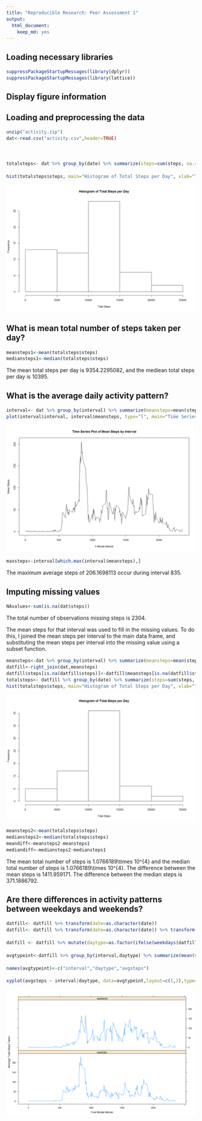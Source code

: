 ```yaml
---
title: "Reproducible Research: Peer Assessment 1"
output: 
  html_document:
    keep_md: yes
---
```

## Loading necessary libraries

```r
suppressPackageStartupMessages(library(dplyr))
suppressPackageStartupMessages(library(lattice))
```

## Display figure information


## Loading and preprocessing the data

```r
unzip("activity.zip")
dat<-read.csv("activity.csv",header=TRUE)



totalsteps<- dat %>% group_by(date) %>% summarize(steps=sum(steps, na.rm=TRUE))

hist(totalsteps$steps, main="Histogram of Total Steps per Day", xlab="Total Steps")
```

![](Figs/unnamed-chunk-2-1.png)<!-- -->



## What is mean total number of steps taken per day?

```r
meansteps1<-mean(totalsteps$steps)
mediansteps1<-median(totalsteps$steps)
```

The mean total steps per day is 9354.2295082, and the mediean total steps per day is 10395.

## What is the average daily activity pattern?

```r
interval<- dat %>% group_by(interval) %>% summarize(meansteps=mean(steps, na.rm=TRUE))
plot(interval$interval, interval$meansteps, type="l", main="Time Series Plot of Mean Steps by Interval", xlab="5 Minute Interval", ylab="Mean Steps")
```

![](Figs/unnamed-chunk-4-1.png)<!-- -->

```r
maxsteps<-interval[which.max(interval$meansteps),]
```

The maximum average steps of 206.1698113 occur during interval 835.


## Imputing missing values

```r
NAvalues<-sum(is.na(dat$steps))
```
The total number of observations missing steps is 2304.

The mean steps for that interval was used to fill in the missing values. To do this, I joined the mean steps per interval to the main data frame, and substituting the mean steps per interval into the missing value using a subset function. 

```r
meansteps<-dat %>% group_by(interval) %>% summarize(meansteps=mean(steps, na.rm=TRUE))
datfill<-right_join(dat,meansteps)
datfill$steps[is.na(datfill$steps)]<-datfill$meansteps[is.na(datfill$steps)]
totalsteps<- datfill %>% group_by(date) %>% summarize(steps=sum(steps, na.rm=TRUE))
hist(totalsteps$steps, main="Histogram of Total Steps per Day", xlab="Total Steps")
```

![](Figs/unnamed-chunk-6-1.png)<!-- -->

```r
meansteps2<-mean(totalsteps$steps)
mediansteps2<-median(totalsteps$steps)
meandiff<-meansteps2-meansteps1
mediandiff<-mediansteps2-mediansteps1
```
The mean total number of steps is 1.0766189\times 10^{4} and the median total number of steps is 1.0766189\times 10^{4}. The difference between the mean steps is 1411.959171. The difference between the median steps is 371.1886792.


## Are there differences in activity patterns between weekdays and weekends?

```r
datfill<- datfill %>% transform(date=as.character(date))
datfill<- datfill %>% transform(date=as.character(date)) %>% transform(date=strptime(date,"%Y-%m-%d")) %>% transform(date=as.POSIXct(date))

datfill <- datfill %>% mutate(daytype=as.factor(ifelse(weekdays(datfill$date) %in% c("Saturday","Sunday"),"weekend","weekday")))

avgtypeint<-datfill %>% group_by(interval,daytype) %>% summarize(mean(steps))

names(avgtypeint)<-c("interval","daytype","avgsteps")

xyplot(avgsteps ~ interval|daytype, data=avgtypeint,layout=c(1,2),type="l",xlab="Five Minute Interval",ylab="Average Total Steps Taken")
```

![](Figs/unnamed-chunk-7-1.png)<!-- -->
